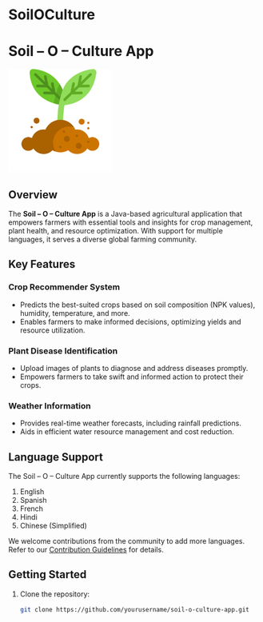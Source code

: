 # SoilOCulture

# Soil – O – Culture App

![Soil – O – Culture Logo](app/src/main/res/drawable/logo.png)

## Overview

The **Soil – O – Culture App** is a Java-based agricultural application that empowers farmers with essential tools and insights for crop management, plant health, and resource optimization. With support for multiple languages, it serves a diverse global farming community.

## Key Features

### Crop Recommender System

- Predicts the best-suited crops based on soil composition (NPK values), humidity, temperature, and more.
- Enables farmers to make informed decisions, optimizing yields and resource utilization.

### Plant Disease Identification

- Upload images of plants to diagnose and address diseases promptly.
- Empowers farmers to take swift and informed action to protect their crops.

### Weather Information

- Provides real-time weather forecasts, including rainfall predictions.
- Aids in efficient water resource management and cost reduction.

## Language Support

The Soil – O – Culture App currently supports the following languages:

1. English
2. Spanish
3. French
4. Hindi
5. Chinese (Simplified)

We welcome contributions from the community to add more languages. Refer to our [Contribution Guidelines](CONTRIBUTING.md) for details.

## Getting Started

1. Clone the repository:

   ```bash
   git clone https://github.com/yourusername/soil-o-culture-app.git
